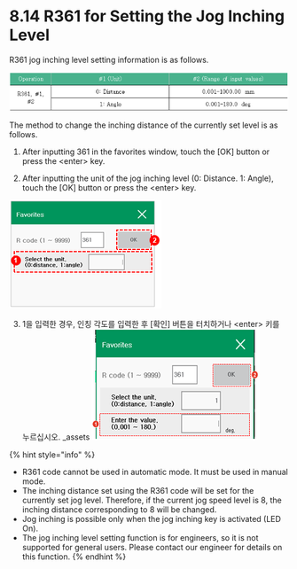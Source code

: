 # 8.14 R361 for Setting the Jog Inching Level

R361 jog inching level setting information is as follows.

![](../_assets/image_538.png)

The method to change the inching distance of the currently set level is as follows.

1.	After inputting 361 in the favorites window, touch the \[OK\] button or press the &lt;enter&gt; key.

2.	After inputting the unit of the jog inching level \(0: Distance. 1: Angle\), touch the \[OK\] button or press the &lt;enter&gt; key.

![](../_assets/image_539.png)


3.	1을 입력한 경우, 인칭 각도를 입력한 후 \[확인\] 버튼을 터치하거나 &lt;enter&gt; 키를 누르십시오.
_assets
![](../_assets/image_548.png)

{% hint style="info" %}
* R361 code cannot be used in automatic mode. It must be used in manual mode.
* The inching distance set using the R361 code will be set for the currently set jog level. Therefore, if the current jog speed level is 8, the inching distance corresponding to 8 will be changed.
* Jog inching is possible only when the jog inching key is activated \(LED On\). 
* The jog inching level setting function is for engineers, so it is not supported for general users. Please contact our engineer for details on this function.
{% endhint %}

